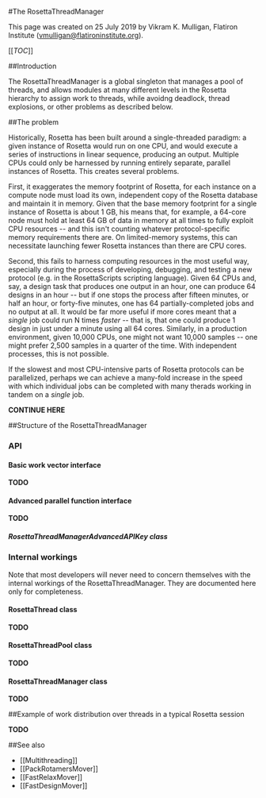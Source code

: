 #The RosettaThreadManager

This page was created on 25 July 2019 by Vikram K. Mulligan, Flatiron Institute (vmulligan@flatironinstitute.org).

[[_TOC_]]

##Introduction

The RosettaThreadManager is a global singleton that manages a pool of threads, and allows modules at many different levels in the Rosetta hierarchy to assign work to threads, while avoidng deadlock, thread explosions, or other problems as described below.

##The problem

Historically, Rosetta has been built around a single-threaded paradigm: a given instance of Rosetta would run on one CPU, and would execute a series of instructions in linear sequence, producing an output.  Multiple CPUs could only be harnessed by running entirely separate, parallel instances of Rosetta.  This creates several problems.

First, it exaggerates the memory footprint of Rosetta, for each instance on a compute node must load its own, independent copy of the Rosetta database and maintain it in memory.  Given that the base memory footprint for a single instance of Rosetta is about 1 GB, his means that, for example, a 64-core node must hold at least 64 GB of data in memory at all times to fully exploit CPU resources -- and this isn't counting whatever protocol-specific memory requirements there are.  On limited-memory systems, this can necessitate launching fewer Rosetta instances than there are CPU cores.

Second, this fails to harness computing resources in the most useful way, especially during the process of developing, debugging, and testing a new protocol (e.g. in the RosettaScripts scripting language).  Given 64 CPUs and, say, a design task that produces one output in an hour, one can produce 64 designs in an hour -- but if one stops the process after fifteen minutes, or half an hour, or forty-five minutes, one has 64 partially-completed jobs and no output at all.  It would be far more useful if more cores meant that a _single_ job could run N times _faster_ -- that is, that one could produce 1 design in just under a minute using all 64 cores.  Similarly, in a production environment, given 10,000 CPUs, one might not want 10,000 samples -- one might prefer 2,500 samples in a quarter of the time.  With independent processes, this is not possible.

If the slowest and most CPU-intensive parts of Rosetta protocols can be parallelized, perhaps we can achieve a many-fold increase in the speed with which individual jobs can be completed with many therads working in tandem on a _single_ job.

**CONTINUE HERE**

##Structure of the RosettaThreadManager

### API

#### Basic work vector interface

**TODO**

#### Advanced parallel function interface

**TODO**

##### RosettaThreadManagerAdvancedAPIKey class

### Internal workings

Note that most developers will never need to concern themselves with the internal workings of the RosettaThreadManager.  They are documented here only for completeness.

#### RosettaThread class

**TODO**

#### RosettaThreadPool class

**TODO**

#### RosettaThreadManager class

**TODO**

##Example of work distribution over threads in a typical Rosetta session

**TODO**

##See also

* [[Multithreading]]
* [[PackRotamersMover]]
* [[FastRelaxMover]]
* [[FastDesignMover]]
